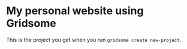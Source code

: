 # My personal website using Gridsome

This is the project you get when you run `gridsome create new-project`.
